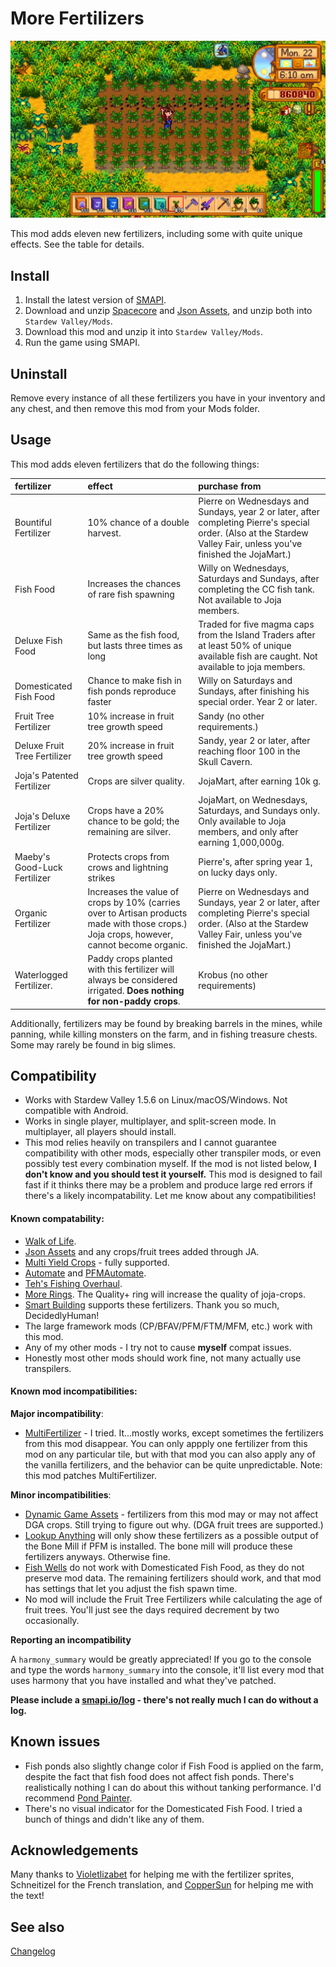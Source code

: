 More Fertilizers
===========================

![Header image](MoreFertilizers/docs/fertilizers.jpg)

This mod adds eleven new fertilizers, including some with quite unique effects. See the table for details.

## Install

1. Install the latest version of [SMAPI](https://smapi.io).
2. Download and unzip [Spacecore](https://www.nexusmods.com/stardewvalley/mods/1348) and [Json Assets](https://www.nexusmods.com/stardewvalley/mods/1720), and unzip both into `Stardew Valley/Mods`.
2. Download this mod and unzip it into `Stardew Valley/Mods`.
3. Run the game using SMAPI.

## Uninstall
Remove every instance of all these fertilizers you have in your inventory and any chest, and then remove this mod from your Mods folder.

## Usage

This mod adds eleven fertilizers that do the following things:

fertilizer                      | effect                                         | purchase from
:------------------------------ | :------------------------------------          | :---------------------- 
Bountiful Fertilizer            | 10% chance of a double harvest.                | Pierre on Wednesdays and Sundays, year 2 or later, after completing Pierre's special order. (Also at the Stardew Valley Fair, unless you've finished the JojaMart.)
Fish Food                       | Increases the chances of rare fish spawning    | Willy on Wednesdays, Saturdays and Sundays, after completing the CC fish tank. Not available to Joja members. 
Deluxe Fish Food                | Same as the fish food, but lasts three times as long| Traded for five magma caps from the Island Traders after at least 50% of unique available fish are caught. Not available to joja members. 
Domesticated Fish Food          | Chance to make fish in fish ponds reproduce faster| Willy on Saturdays and Sundays, after finishing his special order. Year 2 or later. 
Fruit Tree Fertilizer           | 10% increase in fruit tree growth speed        | Sandy (no other requirements.)
Deluxe Fruit Tree Fertilizer    | 20% increase in fruit tree growth speed        | Sandy, year 2 or later, after reaching floor 100 in the Skull Cavern.
Joja's Patented Fertilizer      | Crops are silver quality.                      | JojaMart, after earning 10k g.
Joja's Deluxe Fertilizer        | Crops have a 20% chance to be gold; the remaining are silver. | JojaMart, on Wednesdays, Saturdays, and Sundays only. Only available to Joja members, and only after earning 1,000,000g.
Maeby's Good-Luck Fertilizer     | Protects crops from crows and lightning strikes| Pierre's, after spring year 1, on lucky days only.
Organic Fertilizer              | Increases the value of crops by 10% (carries over to Artisan products made with those crops.) Joja crops, however, cannot become organic.| Pierre on Wednesdays and Sundays, year 2 or later, after completing Pierre's special order. (Also at the Stardew Valley Fair, unless you've finished the JojaMart.)
Waterlogged Fertilizer.         | Paddy crops planted with this fertilizer will always be considered irrigated. **Does nothing for non-paddy crops**. | Krobus (no other requirements)

Additionally, fertilizers may be found by breaking barrels in the mines, while panning, while killing monsters on the farm, and in fishing treasure chests. Some may rarely be found in big slimes. 

## Compatibility

* Works with Stardew Valley 1.5.6 on Linux/macOS/Windows. Not compatible with Android.
* Works in single player, multiplayer, and split-screen mode. In multiplayer, all players should install.
* This mod relies heavily on transpilers and I cannot guarantee compatibility with other mods, especially other transpiler mods, or even possibly test every combination myself. If the mod is not listed below, **I don't know and you should test it yourself.** This mod is designed to fail fast if it thinks there may be a problem and produce large red errors if there's a likely incompatability. Let me know about any compatibilities!

#### Known compatability:

* [Walk of Life](https://www.nexusmods.com/stardewvalley/mods/8111). 
* [Json Assets](https://www.nexusmods.com/stardewvalley/mods/1720) and any crops/fruit trees added through JA.
* [Multi Yield Crops](https://www.nexusmods.com/stardewvalley/mods/6069) - fully supported.
* [Automate](https://www.nexusmods.com/stardewvalley/mods/1063) and [PFMAutomate](https://www.nexusmods.com/stardewvalley/mods/5038).
* [Teh's Fishing Overhaul](https://www.nexusmods.com/stardewvalley/mods/866).
* [More Rings](https://www.nexusmods.com/stardewvalley/mods/2054?tab=description). The Quality+ ring will increase the quality of joja-crops.
* [Smart Building](https://www.nexusmods.com/stardewvalley/mods/11158?tab=description) supports these fertilizers. Thank you so much, DecidedlyHuman!
* The large framework mods (CP/BFAV/PFM/FTM/MFM, etc.) work with this mod.
* Any of my other mods - I try not to cause **myself** compat issues.
* Honestly most other mods should work fine, not many actually use transpilers.

#### Known mod incompatibilities:

**Major incompatibility**:

* [MultiFertilizer](https://www.nexusmods.com/stardewvalley/mods/7436) - I tried. It...mostly works, except sometimes the fertilizers from this mod disappear. You can only appply one fertilizer from this mod on any particular tile, but with that mod you can also apply any of the vanilla fertilizers, and the behavior can be quite unpredictable. Note: this mod patches MultiFertilizer.

**Minor incompatibilities**:


* [Dynamic Game Assets](https://www.nexusmods.com/stardewvalley/mods/9365) - fertilizers from this mod may or may not affect DGA crops. Still trying to figure out why. (DGA fruit trees are supported.)
* [Lookup Anything](https://www.nexusmods.com/stardewvalley/mods/541) will only show these fertilizers as a possible output of the Bone Mill if PFM is installed. The bone mill will produce these fertilizers anyways. Otherwise fine.
* [Fish Wells](https://www.nexusmods.com/stardewvalley/mods/7651) do not work with Domesticated Fish Food, as they do not preserve mod data. The remaining fertilizers should work, and that mod has settings that let you adjust the fish spawn time.
* No mod will include the Fruit Tree Fertilizers while calculating the age of fruit trees. You'll just see the days required decrement by two occasionally.

**Reporting an incompatibility**

A `harmony_summary` would be greatly appreciated! If you go to the console and type the words `harmony_summary` into the console, it'll list every mod that uses harmony that you have installed and what they've patched.

**Please include a [smapi.io/log](https://smapi.io/log) - there's not really much I can do without a log.**

## Known issues

* Fish ponds also slightly change color if Fish Food is applied on the farm, despite the fact that fish food does not affect fish ponds. There's realistically nothing I can do about this without tanking performance. I'd recommend [Pond Painter](https://www.nexusmods.com/stardewvalley/mods/4703).
* There's no visual indicator for the Domesticated Fish Food. I tried a bunch of things and didn't like any of them.

## Acknowledgements

Many thanks to [Violetlizabet](https://www.nexusmods.com/stardewvalley/users/120958053) for helping me with the fertilizer sprites, Schneitizel for the French translation, and [CopperSun](https://www.nexusmods.com/stardewvalley/users/114762643) for helping me with the text!

## See also

[Changelog](MoreFertilizers/docs/Changelog.md)
